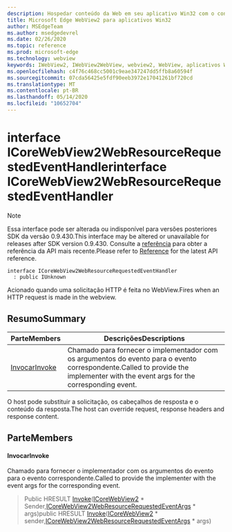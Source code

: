 ```yaml
---
description: Hospedar conteúdo da Web em seu aplicativo Win32 com o controle WebView2 do Microsoft Edge
title: Microsoft Edge WebView2 para aplicativos Win32
author: MSEdgeTeam
ms.author: msedgedevrel
ms.date: 02/26/2020
ms.topic: reference
ms.prod: microsoft-edge
ms.technology: webview
keywords: IWebView2, IWebView2WebView, webview2, WebView, aplicativos Win32, Win32, Edge, ICoreWebView2, ICoreWebView2Host, controle do navegador, HTML Edge
ms.openlocfilehash: c4f76c468cc5001c9eae347247dd5ffb8a60594f
ms.sourcegitcommit: 07cda56425e5fdf90eeb3972e17041261bf720cd
ms.translationtype: MT
ms.contentlocale: pt-BR
ms.lasthandoff: 05/14/2020
ms.locfileid: "10652704"
---
```

# <span data-ttu-id="7b3e4-104">interface ICoreWebView2WebResourceRequestedEventHandler</span><span class="sxs-lookup"><span data-stu-id="7b3e4-104">interface ICoreWebView2WebResourceRequestedEventHandler</span></span> 

> [!NOTE]
> <span data-ttu-id="7b3e4-105">Essa interface pode ser alterada ou indisponível para versões posteriores SDK da versão 0.9.430.</span><span class="sxs-lookup"><span data-stu-id="7b3e4-105">This interface may be altered or unavailable for releases after SDK version 0.9.430.</span></span> <span data-ttu-id="7b3e4-106">Consulte a [referência](../../../webview2-api-reference.md) para obter a referência da API mais recente.</span><span class="sxs-lookup"><span data-stu-id="7b3e4-106">Please refer to [Reference](../../../webview2-api-reference.md) for the latest API reference.</span></span>

```
interface ICoreWebView2WebResourceRequestedEventHandler
  : public IUnknown
```

<span data-ttu-id="7b3e4-107">Acionado quando uma solicitação HTTP é feita no WebView.</span><span class="sxs-lookup"><span data-stu-id="7b3e4-107">Fires when an HTTP request is made in the webview.</span></span>

## <span data-ttu-id="7b3e4-108">Resumo</span><span class="sxs-lookup"><span data-stu-id="7b3e4-108">Summary</span></span>

 <span data-ttu-id="7b3e4-109">Parte</span><span class="sxs-lookup"><span data-stu-id="7b3e4-109">Members</span></span>                        | <span data-ttu-id="7b3e4-110">Descrições</span><span class="sxs-lookup"><span data-stu-id="7b3e4-110">Descriptions</span></span>
--------------------------------|---------------------------------------------
[<span data-ttu-id="7b3e4-111">Invocar</span><span class="sxs-lookup"><span data-stu-id="7b3e4-111">Invoke</span></span>](#invoke) | <span data-ttu-id="7b3e4-112">Chamado para fornecer o implementador com os argumentos do evento para o evento correspondente.</span><span class="sxs-lookup"><span data-stu-id="7b3e4-112">Called to provide the implementer with the event args for the corresponding event.</span></span>

<span data-ttu-id="7b3e4-113">O host pode substituir a solicitação, os cabeçalhos de resposta e o conteúdo da resposta.</span><span class="sxs-lookup"><span data-stu-id="7b3e4-113">The host can override request, response headers and response content.</span></span>

## <span data-ttu-id="7b3e4-114">Parte</span><span class="sxs-lookup"><span data-stu-id="7b3e4-114">Members</span></span>

#### <span data-ttu-id="7b3e4-115">Invocar</span><span class="sxs-lookup"><span data-stu-id="7b3e4-115">Invoke</span></span> 

<span data-ttu-id="7b3e4-116">Chamado para fornecer o implementador com os argumentos do evento para o evento correspondente.</span><span class="sxs-lookup"><span data-stu-id="7b3e4-116">Called to provide the implementer with the event args for the corresponding event.</span></span>

> <span data-ttu-id="7b3e4-117">Public HRESULT [Invoke](#invoke)([ICoreWebView2](ICoreWebView2.md) \* Sender,[ICoreWebView2WebResourceRequestedEventArgs](ICoreWebView2WebResourceRequestedEventArgs.md) \* args)</span><span class="sxs-lookup"><span data-stu-id="7b3e4-117">public HRESULT [Invoke](#invoke)([ICoreWebView2](ICoreWebView2.md) \* sender,[ICoreWebView2WebResourceRequestedEventArgs](ICoreWebView2WebResourceRequestedEventArgs.md) \* args)</span></span>

